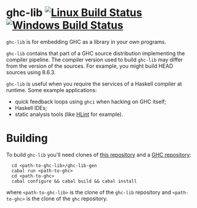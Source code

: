 # ghc-lib [![Linux Build Status](https://img.shields.io/travis/digital-asset/ghc-lib/master.svg?label=Linux%20%26%20Mac%20builds)](https://travis-ci.org/digital-asset/ghc-lib)  [![Windows Build Status](https://img.shields.io/appveyor/ci/shayne-fletcher-da/ghc-lib/master.svg?label=Windows%20build)](https://ci.appveyor.com/project/shayne-fletcher-da/ghc-lib)

`ghc-lib` is for embedding GHC as a library in your own programs.

`ghc-lib` contains that part of a GHC source distribution implementing the compiler pipeline. The compiler version used to build `ghc-lib` may differ from the version of the sources. For example, you might build HEAD sources using 8.6.3.

`ghc-lib` is useful when you require the services of a Haskell compiler at runtime. Some example applications:
  - quick feedback loops using `ghci` when hacking on GHC itself;
  - Haskell IDEs;
  - static analysis tools (like [HLint](https://github.com/ndmitchell/hlint) for example).

# Building

To build `ghc-lib` you'll need clones of [this repository](git@github.com:digital-asset/ghc-lib.git) and a [GHC repository](git://git.haskell.org/ghc.git):
```
  cd <path-to-ghc-lib>/ghc-lib-gen
  cabal run <path-to-ghc>
  cd <path-to-ghc>
  cabal configure && cabal build && cabal install
```
where `<path-to-ghc-lib>` is the clone of the `ghc-lib` repository and `<path-to-ghc>` is the clone of the `ghc` repository.
